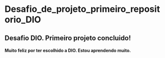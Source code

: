 # Desafio_de_projeto_primeiro_repositorio_DIO
## Desafio DIO. Primeiro projeto concluido!
#### Muito feliz por ter escolhido a DIO. Estou aprendendo muito.
